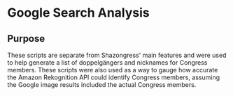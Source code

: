 # Google Search Analysis

## Purpose

These scripts are separate from Shazongress' main features and were used to help generate a list of doppelgängers and nicknames for Congress members. These scripts were also used as a way to gauge how accurate the Amazon Rekognition API could identify Congress members, assuming the Google image results included the actual Congress members.
